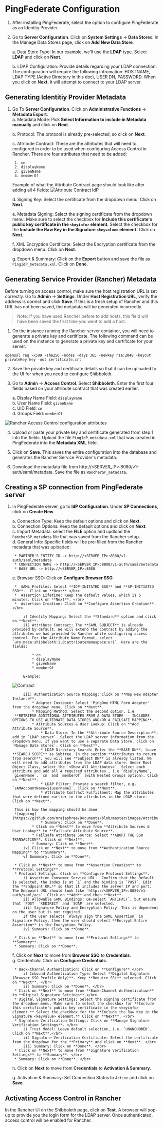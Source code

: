 <h1> PingFederate Configuration </h1>

1. After installing PingFederate, select the option to configure PingFederate as an Identity Provider.

2. Go to **Server Configuration**. Click on **System Settings** -> **Data Store**s. In the Manage Data Stores page, click on **Add New Data Store**. 

	a. Data Store Type: In our example, we'll use the **LDAP** type. Select **LDAP** and click on **Next**. 
	
	b. LDAP Configuration: Provide details regarding your LDAP connection. The configuration will require the following infromation: HOSTNAME, LDAP TYPE (Active Directory in this doc), USER DN, PASSWORD. When you click on **Next**, it will attempt to connect to your LDAP server. 

## Generating Identitiy Provider Metadata 

1. Go To **Server Configuration**. Click on **Administrative Functions** -> **Metadata Export**.  
	a. Metadata Mode: Pick **Select Information to include in Metadata manually** and click on **Next**.
	
	b. Protocol: The protocol is already pre-selected, so click on **Next**.
	
	c. Attribute Contract: These are the attributes that will need to configured in order to be used when configuring Access Control in Rancher. There are four attributes that need to be added:
	
		1. cn
		2. displayName
		3. givenName
		4. memberOf
	Example of what the Attribute Contract page should look like after adding all 4 fields:
	![Attribute Contract IdP](https://github.com/mrajashree/Documents/blob/master/images/IdP-metadata-creation.png)

	d. Signing Key: Select the certificate from the dropdown menu. Click on **Next**. 
	
	e. Metadata Signing: Select the signing certificate from the dropdown menu. Make sure to select the checkbox for **Include this certificate's public key certificate in the `<keyinfo>` element.** Select the checkbox for the **Include the Raw Key in the Signature `<keyvalue>` element.** Click on **Next**.
	
	f. XML Encryption Certificate: Select the Encryption certificate from the dropdown menu. Click on **Next**. 
	
	g. Export & Summary: Click on the **Export** button and save the file as `PingIdP_metadata.xml`. Click on **Done**.


## Generating Service Provider (Rancher) Metadata 

Before turning on access control, make sure the host registration URL is set correctly. Go to **Admin** -> **Settings**. Under **Host Registration URL**, verify the address is correct and click **Save**. If this is a fresh setup of Rancher and this URL has not been saved, the metadata will be generated incorrectly. 

> Note: If you have used Rancher before to add hosts, this field will have been saved the first time you went to add a host. 

1. On the instance running the Rancher server container, you will need to generate a private key and certificate. The following command can be used on the instance to generate a private key and certificate for your server.

```
openssl req -x509 -sha256 -nodes -days 365 -newkey rsa:2048 -keyout privateKey.key -out certificate.crt
```

2. Save the private key and certificate details so that it can be uploaded to the UI for when you need to configure Shibboleth.

3. Go to **Admin** -> **Access Control**. Select **Shibboleth**. Enter the first four fields based on your attribute contract that was created earlier. 

	a. Display Name Field: `displayName`</br>
	b. User Name Field: `givenName`</br>
	c. UID Field: `cn`</br>
	d. Groups Field: `memberOf`</br>
	
![Rancher Access Control configuration attributes](https://github.com/mrajashree/Documents/blob/master/images/Rancher-Attributes.png)



4. Upload or paste your private key and certificate generated from step 1 into the fields. Upload the file `PingIdP_metadata.xml` that was created in PingFederate into the **Metadata XML** field.

4. Click on **Save**. This saves the entire configuration into the database and generates the Rancher Service Provider's metadata. 

5. Download the metadata file from http://<SERVER_IP>:8080/v1-auth/saml/metadata. Save the file as `RancherSP_metadata`.

## Creating a SP connection from PingFederate server 

1. In PingFederate server, go to **IdP Configuration**. Under **SP Connections**, click on **Create New**. 
	
	a. Connection Type: Keep the default options and click on **Next**. </br>
	b. Connection Options: Keep the default options and click on **Next**. </br>
	c. Import Metadata: select the **FILE** option and updload the `RancherSP_metadata` file that was saved from the Rancher setup. </br>
	d. General Info: Specific fields will be pre-filled from the Rancher metadata that was uploaded: 
	
		* PARTNER'S ENTITY ID -> http://<SERVER_IP>:8080/v1-auth/saml/metadata
		* CONNECTION NAME -> http://<SERVER_IP>:8080/v1-auth/saml/metadata
		* BASE URL -> http://<SERVER_IP>:8080

	e. Browser SSO: Click on **Configure Browser SSO**.</br>
	
		*  SAML Profiles: Select **IDP-INITATED SSO** and **SP-INITIATED SSO**.  Click on **Next**.</br>
		*  Assertion Lifetime: Keep the default values, which is 5 minutes. Click on **Next**. </br>
		*  Assertion Creation: Click on **Configure Assertion Creation**.</br>
	
			i) Identity Mapping: Select the **Standard** option and click on **Next**. 
			ii) Attribute Contract: The **SAML_SUBJECT** is already provided by default. We will extend the contract by adding the attributes we had provided to Rancher while configuring access control. For the Attribute Name Format, select `urn:mace:shibboleth:1.0:attributeNamespace:uri`. Here are the fields:
		 	
				* cn
				* displayName
				* givenName
				* memberOf
	
			Example:
	![Contract](https://github.com/mrajashree/Documents/blob/master/images/Attribute-Contract-SP%20connection.png)
	
			iii) Authentication Source Mapping: Click on **Map New Adapter Instance**. 
				* Adapter Instance: Select 'PingOne HTML Form Adapter' from the dropdown menu. Click on **Next**. 
				* Mapping Method: Select the second option, i.e 
		**RETRIEVE ADDITIONAL ATTRIBUTES FROM A DATA STORE -- INCLUDES OPTIONS TO USE ALTERNATE DATA STORES AND/OR A FAILSAFE MAPPING**. 
				* Attribute Sources & User Lookup: Click on **Add Attribute Source**. 
					* Data Store: In the **Attribute Source Description**, add in `LDAP server`. Select the LDAP server information from the dropdown menu. If you want to use a separate Data Store, click on `Manage Data Stores`. Click on **Next**. 
					* LDAP Directory Search: Enter the **BASE DN**, leave **SEARCH SCOPE** as Subtree. In the section **Attributes to return from search**, you will see **Subject DN** is already listed. We will need to add attributes from the LDAP data store. Under Root Object Class, select the `<Show All Attributes>`. Select each attribute and add all 4 required attributes., i.e `displayName`, `givenName`, `cn` and `memberOf` (with Nested Groups option). Click on **Next**. 
					* LDAP Filter: Provide a search filter, e.g. `sAMAccountName=${username}`. Click on **Next**. 
					* Attribute Contract Fulfillment: Map the attributes that were defined earlier to the attributes in the LDAP store. Click on **Next**.
				
		This is how the mapping should be done
		![mapping](https://github.com/mrajashree/Documents/blob/master/images/AttributeContractFulfillment.png)
					* Summary: Click on **Done**. 
				* Click on **Next** to move from **Attribute Sources & User Lookup** to **Failsafe Attribute Source**.
				* Failsafe Attribute Source: Select **ABORT THE SSO TRANSACTION**. Click on **Next**. 
				* Summary: Click on **Done**. 
			iv) Click on **Next** to move from **Authentication Source Mapping** to **Summary**. 
			v) Summmary: Click on **Done**. 
	
		* Click on **Next** to move from **Assertion Creation** to **Protocol Settings**. 
		* Protocol Settings: Click on **Configure Protocol Settings**. 
			i) Assertion Consumer Service URL:  Confirm that the Default is selected, the index is at `1` and the binding is `POST`. Edit the **Endpoint URL** so that it includes the server IP and port. The Endpoint URL should look like `http://<SERVER_IP>:8080/v1-auth/saml/acs`. Click on **Add** and then **Next**. 
			ii) Allowable SAML Bindings: De-select `ARTIFACT`, but ensure that `POST` `REDIRECT` and `SOAP` are selected. 
			iii) Signature Policy and Encryption Policy: This is dependent on the user but is not required. 
			If the user selects `Always sign the SAML Assertion` in Signature Policy, then the user should select **Encrypt Entire Assertion** in the Encryption Policy.
			iv) Summary: Click on **Done**. 
	
		* Click on **Next** to move from **Protocol Settings** to **Summary**. 
		* Summary: Click on **Done**. 
	f. Click on **Next** to move from **Browser SSO** to **Credentials**. </br>
	g. Credentials: Click on **Configure Credentials**. </br>
		
		* Back-Channel Authentication: Click on **Configure**.</br>
			i) Inbound Authentication Type: Select **Digital Signature (Browser SSO Profile Only)**. Keep **Require SSL** selected. Click on **Next**. </br>
			ii) Summary: Click on **Done**. </br>
		* Click on **Next** to move from **Back-Channel Authentication** to **Digital Signature Settings**.</br>
		* Digital Signature Settings: Select the signing certificate from the dropdown menu. Make sure to select the checkbox for **Include this certificate's public key certificate in the <keyinfo> element.** Select the checkbox for the **Include the Raw Key in the Signature <keyvalue> element.** Click on **Next**. </br>
		* Signature Verification Settings: Click on **Manage Signature Verification Settings**. </br>
			i) Trust Model: Leave default selection, i.e. `UNANCHORED`. Click on **Next**.</br>
			ii) Signature Verification Certificate: Select the certificate from the dropdown for the **Primary** and click on **Next**. </br>
			iii) Summary: Click on **Done**. </br>
		* Click on **Next** to move from **Signature Verification Settings** to **Summary**. </br>
		* Summary: Click on **Done**. </br>
	h. Click on **Next** to move from **Credentials** to **Activation & Summary**. 
	
	g. Activation & Summary: Set Connection Status to `Active` and click on **Save**.

## Activating Access Control in Rancher

In the Rancher UI on the Shibboleth page, click on **Test**. A browser will pop-up to provide you the login form for the LDAP server. Once authenticated, access control will be enabled for Rancher.

